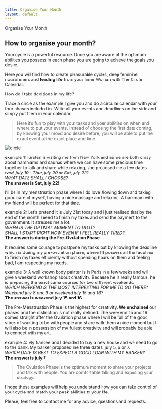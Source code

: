 ```yaml
---
title: Organise Your Month
layout: default
---
```


<section id="home" class="module-hero module-parallax module-fade module-full-height bg-dark-50" data-background="/circleblossom-test/assets/images/20.jpeg">

  <div class="hs-caption container">
    <div class="caption-content">
      <div class="hs-title-size-3 font-alt m-b-20">
        Organise Your Month
      </div>
    </div>
  </div>

</section >

## How to organise your month?

Your cycle is a powerful resource. Once you are aware of the optimum abilities you possess in each phase you are going to achieve the goals you desire.

Here you will find how to create pleasurable cycles, deep feminine nourishment and **leading life** from your Inner Woman with <span class="pink-font">The Circle Calendar.</span>

How do I take decisions in my life?

Trace a circle as the example I give you and do a circular calendar with your four phases included in.
Write all your events and deadlines on the side and simply put them in your calendar.

>Here it’s fun to play with your tasks and your abilities on when and where to put your events. Instead of choosing the first date coming, by knowing your mood and desire before, you will be able to put the exact event at the exact place and time.

![circle](/circleblossom-test/assets/images/circle.jpg)


<span class="under">example 1:</span> Kirsten is visiting me from New York and as we are both crazy about hammams and saunas where we can have some precious time together to talk and share while relaxing, she proposed me a few dates.
<br>*wed, july 19 - Thur, july 20 or Sat, july 22?*
<br>*WHAT DATE SHALL I CHOOSE?*
<br>**The answer is Sat, july 22!**


I’ll be in my menstruation phase where I do love slowing down and taking good care of myself, having a nice massage and relaxing. A hammam with my friend will be perfect for that time.

<span class="under">example 2:</span> Let’s pretend it is July 21st today and I just realised that by the end of the month I need to finish my taxes and send the payment to the government. It stresses me a lot.
<br>*WHEN IS THE OPTIMAL MOMENT TO DO IT?*
<br>*SHALL I START RIGHT NOW EVEN IF I FEEL REALLY TIRED?*
<br>**The answer is during the Pre-Ovulation Phase**

It requires some courage to postpone my tasks but by knowing the deadline which is during my pre-ovulation phase, where I’ll possess all the faculties to finish my taxes efficiently without spending hours on them and feeling bad, I am respecting my needs.

<span class="under">example 3:</span> A well known body painter is in Paris in a few weeks and will give a weekend workshop about creativity. Because he is really famous, he is proposing the exact same courses for two different weekends.
<br>*WHICH WEEKEND IS THE MOST INTERESTING FOR ME TO GO THERE?*
<br>*Weekend july 8 and 9 or weekend july 15 and 16?*
<br>**The answer is weekend july 15 and 16**

The Pre-Menstruation Phase is the highest for creativity. **We enchained** our phases and the distinction is not really defined. The weekend 15 and 16 comes straight after the Ovulation phase where I will be full of the good vibes of wanting to be with people and share with them a nice moment but I will also be in possession of my fullest creativity and will probably be able to connect with my art.

<span class="under">example 4:</span> My fiancee and I decided to buy a new house and we need to go to the bank. My banker proposed me three dates: july 5, 6 or 7.
<br>*WHICH DATE IS BEST TO EXPECT A GOOD LOAN WITH MY BANKER?*
<br>**The answer is july 7**

>The Ovulation Phase is the optimum moment to share your projects and talk with people. You are comfortable talking and exposing your strategy.

I hope these examples will help you understand how you can take control of your cycle and match your peak abilities to your life.

Please, feel free to contact me for any advice, questions and requests. 
